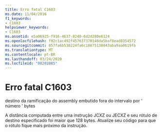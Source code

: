```yaml
---
title: Erro fatal C1603
ms.date: 11/04/2016
f1_keywords:
- C1603
helpviewer_keywords:
- C1603
ms.assetid: e5a06925-f916-4637-8240-6d2d280e6124
ms.openlocfilehash: f92c1ac492f457637370146da5baf8ead8354572
ms.sourcegitcommit: 857fa6b530224fa6c18675138043aba9aa0619fb
ms.translationtype: MT
ms.contentlocale: pt-BR
ms.lasthandoff: 03/24/2020
ms.locfileid: "80202885"
---
```

# <a name="fatal-error-c1603"></a>Erro fatal C1603

destino da ramificação do assembly embutido fora do intervalo por ' número ' bytes

A distância computada entre uma instrução JCXZ ou JECXZ e seu rótulo de destino especificado foi maior que 128 bytes. Atualize seu código para que o rótulo fique mais próximo da instrução.
